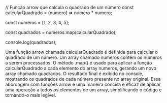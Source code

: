 // Função arrow que calcula o quadrado de um número
const calcularQuadrado = (numero) => numero * numero;

const numeros = [1, 2, 3, 4, 5];

const quadrados = numeros.map(calcularQuadrado);

console.log(quadrados);


Uma função arrow chamada calcularQuadrado é definida para calcular o quadrado de um número.
Um array chamado numeros contém os números a serem processados.
O método .map() é usado para aplicar a função calcularQuadrado a cada elemento do array numeros, gerando um novo array chamado quadrados.
O resultado final é exibido no console, mostrando os quadrados de cada número presente no array original.
Essa abordagem com funções arrow é uma maneira concisa e eficaz de aplicar uma operação a todos os elementos de um array, simplificando o código e tornando-o mais legível.
